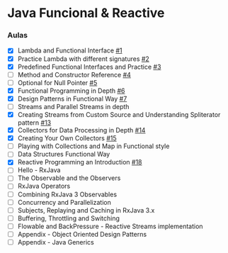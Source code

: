 # Java Funcional & Reactive

### Aulas

- [x] Lambda and Functional Interface [#1](https://github.com/DA0HN/java-functional-and-reactive/issues/1)
- [x] Practice Lambda with different signatures [#2](https://github.com/DA0HN/java-functional-and-reactive/issues/2)
- [x] Predefined Functional Interfaces and Practice [#3](https://github.com/DA0HN/java-functional-and-reactive/issues/3)
- [ ] Method and Constructor Reference [#4](https://github.com/DA0HN/java-functional-and-reactive/issues/4)
- [ ] Optional for Null Pointer [#5](https://github.com/DA0HN/java-functional-and-reactive/issues/5)
- [x] Functional Programming in Depth [#6](https://github.com/DA0HN/java-functional-and-reactive/issues/6)
- [x] Design Patterns in Functional Way [#7](https://github.com/DA0HN/java-functional-and-reactive/issues/7)
- [ ] Streams and Parallel Streams in depth
- [x] Creating Streams from Custom Source and Understanding Spliterator pattern [#13](https://github.com/DA0HN/java-functional-and-reactive/issues/13)
- [x] Collectors for Data Processing in Depth [#14](https://github.com/DA0HN/java-functional-and-reactive/issues/14)
- [x] Creating Your Own Collectors [#15](https://github.com/DA0HN/java-functional-and-reactive/issues/15)
- [ ] Playing with Collections and Map in Functional style
- [ ] Data Structures Functional Way
- [x] Reactive Programming an Introduction [#18](https://github.com/DA0HN/java-functional-and-reactive/issues/18)
- [ ] Hello - RxJava
- [ ] The Observable and the Observers
- [ ] RxJava Operators
- [ ] Combining RxJava 3 Observables
- [ ] Concurrency and Parallelization
- [ ] Subjects, Replaying and Caching in RxJava 3.x
- [ ] Buffering, Throttling and Switching
- [ ] Flowable and BackPressure - Reactive Streams implementation
- [ ] Appendix - Object Oriented Design Patterns
- [ ] Appendix - Java Generics
